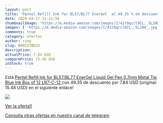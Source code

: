 ```yaml
---
layout: post
title: 'Pentel Refill Ink for BL57/BL77 EnerGel  al 49.35 % de descuento'
date: 2020-04-17 21:21:56
thumbnailImage: 'https://m.media-amazon.com/images/I/41t0qccl9CL._SL200_.jpg'
images: [ 'https://m.media-amazon.com/images/I/41t0qccl9CL._SL200_.jpg' ]
comments: true
category: ofertas
author: ring
slug: B002IYBD2U
description:
actualPrice: 7.84 USD
comparePrice: 15.48 USD
inStock: true
---
```


Está [Pentel Refill Ink for BL57/BL77 EnerGel Liquid Gel Pen  0.7mm  Metal Tip  Blue Ink  Box of 12  LR7-C-12 ](https://www.amazon.com/dp/B002IYBD2U/?tag=redken08-20) con 49.35 de descuento por 7.84 USD (original: 15.48 USD) en el siguiente enlace!

[![](https://m.media-amazon.com/images/I/41t0qccl9CL._SL200_.jpg)](https://www.amazon.com/dp/B002IYBD2U/?tag=redken08-20)

[Ver la oferta!!](https://www.amazon.com/dp/B002IYBD2U/?tag=redken08-20)

[Consulta otras ofertas en nuestro canal de telegram](https://t.me/s/ofertas25)

